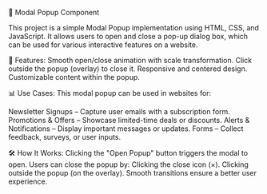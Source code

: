 📌 Modal Popup Component

This project is a simple Modal Popup implementation using HTML, CSS, and JavaScript. It allows users to open and close a pop-up dialog box, which can be used for various interactive features on a website.

🎯 Features:
Smooth open/close animation with scale transformation.
Click outside the popup (overlay) to close it.
Responsive and centered design.
Customizable content within the popup.

📊 Use Cases:
This modal popup can be used in websites for:

Newsletter Signups – Capture user emails with a subscription form.
Promotions & Offers – Showcase limited-time deals or discounts.
Alerts & Notifications – Display important messages or updates.
Forms – Collect feedback, surveys, or user inputs.

🛠️ How It Works:
Clicking the "Open Popup" button triggers the modal to open.
Users can close the popup by:
Clicking the close icon (×).
Clicking outside the popup (on the overlay).
Smooth transitions ensure a better user experience.




